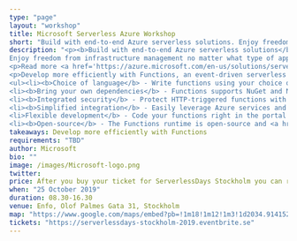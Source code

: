 ```yaml
---
type: "page"
layout: "workshop"
title: Microsoft Serverless Azure Workshop
short: "Build with end-to-end Azure serverless solutions. Enjoy freedom from infrastructure management no matter what type of application you’re building or technologies you’re using. Choose from a range of serverless execution environments, fully managed services, and a comprehensive set of developer tools and services to build your applications."
description: "<p><b>Build with end-to-end Azure serverless solutions</b><br />
Enjoy freedom from infrastructure management no matter what type of application you’re building or technologies you’re using. Choose from a range of serverless execution environments, fully managed services, and a comprehensive set of developer tools and services to build your applications.</p>
<p>Read more <a href='https://azure.microsoft.com/en-us/solutions/serverless/' target='_blank'>https://azure.microsoft.com/en-us/solutions/serverless/</a></p>
<p>Develop more efficiently with Functions, an event-driven serverless compute platform that can also solve complex orchestration problems. Build and debug locally without additional setup, deploy and operate at scale in the cloud, and integrate services using triggers and bindings<br />
<ul><li><b>Choice of language</b> - Write functions using your choice of C#, Java, Javascript, Python, and other languages. </li>
<li><b>Bring your own dependencies</b> - Functions supports NuGet and NPM, so you can use your favorite libraries.</li>
<li><b>Integrated security</b> - Protect HTTP-triggered functions with OAuth providers such as Azure Active Directory, Facebook, Google, Twitter, and Microsoft Account.</li>
<li><b>Simplified integration</b> - Easily leverage Azure services and software-as-a-service (SaaS) offerings.</li>
<li>Flexible development</b> - Code your functions right in the portal or set up continuous integration and deploy your code through <a href='https://docs.microsoft.com/en-us/azure/app-service/scripts/cli-continuous-deployment-github' target='_blank'>GitHub</a>, <a href='https://docs.microsoft.com/en-us/azure/app-service/scripts/cli-continuous-deployment-vsts' target='_blank'>Azure DevOps Services</a>, and other <a href='https://docs.microsoft.com/en-us/azure/app-service/deploy-local-git' target='_blank'>supported development tools</a>.</li>
<li><b>Open-source</b> - The Functions runtime is open-source and <a href='https://github.com/azure/azure-webjobs-sdk-script' target='_blank'>available on GitHub</a>.</li></ul></p>"
takeaways: Develop more efficiently with Functions
requirements: "TBD"
author: Microsoft
bio: ""
image: /images/Microsoft-logo.png
twitter: 
price: After you buy your ticket for ServerlessDays Stockholm you can register for a workshop without any additional cost. Information will be sent to you in the confirmation email.
when: "25 October 2019"
duration: 08.30-16.30
venue: Enfo, Olof Palmes Gata 31, Stockholm
map: "https://www.google.com/maps/embed?pb=!1m18!1m12!1m3!1d2034.914152213767!2d18.05233221636584!3d59.33438708166056!2m3!1f0!2f0!3f0!3m2!1i1024!2i768!4f13.1!3m3!1m2!1s0x465f9e92c961b301%3A0x572ad6f6dbecd3e8!2sEnfo%20Sweden%20AB!5e0!3m2!1sen!2sse!4v1568196704715!5m2!1sen!2sse"
tickets: "https://serverlessdays-stockholm-2019.eventbrite.se"
---
```


